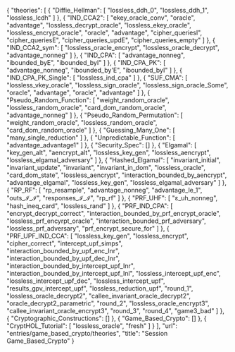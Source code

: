 {
    "theories": [
        {
            "Diffie_Hellman": [
                "lossless_ddh_0",
                "lossless_ddh_1",
                "lossless_lcdh"
            ]
        },
        {
            "IND_CCA2": [
                "ekey_oracle_conv",
                "oracle",
                "advantage",
                "lossless_decrypt_oracle",
                "lossless_ekey_oracle",
                "lossless_encrypt_oracle",
                "oracle",
                "advantage",
                "cipher_queriesI",
                "cipher_queriesE",
                "cipher_queries_updE",
                "cipher_queries_empty"
            ]
        },
        {
            "IND_CCA2_sym": [
                "lossless_oracle_encrypt",
                "lossless_oracle_decrypt",
                "advantage_nonneg"
            ]
        },
        {
            "IND_CPA": [
                "advantage_nonneg",
                "ibounded_byE",
                "ibounded_byI"
            ]
        },
        {
            "IND_CPA_PK": [
                "advantage_nonneg",
                "ibounded_by'E",
                "ibounded_byI"
            ]
        },
        {
            "IND_CPA_PK_Single": [
                "lossless_ind_cpa"
            ]
        },
        {
            "SUF_CMA": [
                "lossless_vkey_oracle",
                "lossless_sign_oracle",
                "lossless_sign_oracle_Some",
                "oracle",
                "advantage",
                "oracle",
                "advantage"
            ]
        },
        {
            "Pseudo_Random_Function": [
                "weight_random_oracle",
                "lossless_random_oracle",
                "card_dom_random_oracle",
                "advantage_nonneg"
            ]
        },
        {
            "Pseudo_Random_Permutation": [
                "weight_random_oracle",
                "lossless_random_oracle",
                "card_dom_random_oracle"
            ]
        },
        {
            "Guessing_Many_One": [
                "many_single_reduction"
            ]
        },
        {
            "Unpredictable_Function": [
                "advantage_advantage1"
            ]
        },
        {
            "Security_Spec": []
        },
        {
            "Elgamal": [
                "key_gen_alt",
                "aencrypt_alt",
                "lossless_key_gen",
                "lossless_aencrypt",
                "lossless_elgamal_adversary"
            ]
        },
        {
            "Hashed_Elgamal": [
                "invariant_initial",
                "invariant_update",
                "invariant",
                "invariant_in_dom",
                "lossless_oracle",
                "card_dom_state",
                "lossless_aencrypt",
                "interaction_bounded_by_aencrypt",
                "advantage_elgamal",
                "lossless_key_gen",
                "lossless_elgamal_adversary"
            ]
        },
        {
            "RP_RF": [
                "rp_resample",
                "advantage_nonneg",
                "advantage_le_1",
                "outs_ℐ_ℐ",
                "responses_ℐ_ℐ",
                "rp_rf"
            ]
        },
        {
            "PRF_UHF": [
                "ε_uh_nonneg",
                "hash_ineq_card",
                "lossless_rand"
            ]
        },
        {
            "PRF_IND_CPA": [
                "encrypt_decrypt_correct",
                "interaction_bounded_by_prf_encrypt_oracle",
                "lossless_prf_encyrpt_oracle",
                "interaction_bounded_prf_adversary",
                "lossless_prf_adversary",
                "prf_encrypt_secure_for"
            ]
        },
        {
            "PRF_UPF_IND_CCA": [
                "lossless_key_gen",
                "lossless_encrypt",
                "cipher_correct",
                "intercept_upf_simps",
                "interaction_bounded_by_upf_enc_Inr",
                "interaction_bounded_by_upf_dec_Inr",
                "interaction_bounded_by_intercept_upf_Inr",
                "interaction_bounded_by_intercept_upf_Inl",
                "lossless_intercept_upf_enc",
                "lossless_intercept_upf_dec",
                "lossless_intercept_upf",
                "results_gpv_intercept_upf",
                "lossless_reduction_upf",
                "round_1",
                "lossless_oracle_decrypt2",
                "callee_invariant_oracle_decrypt2",
                "oracle_decrypt2_parametric",
                "round_2",
                "lossless_oracle_encrypt3",
                "callee_invariant_oracle_encrypt3",
                "round_3",
                "round_4",
                "game3_bad"
            ]
        },
        {
            "Cryptographic_Constructions": []
        },
        {
            "Game_Based_Crypto": []
        },
        {
            "CryptHOL_Tutorial": [
                "lossless_oracle",
                "fresh"
            ]
        }
    ],
    "url": "entries/game_based_crypto/theories",
    "title": "Session Game_Based_Crypto"
}
